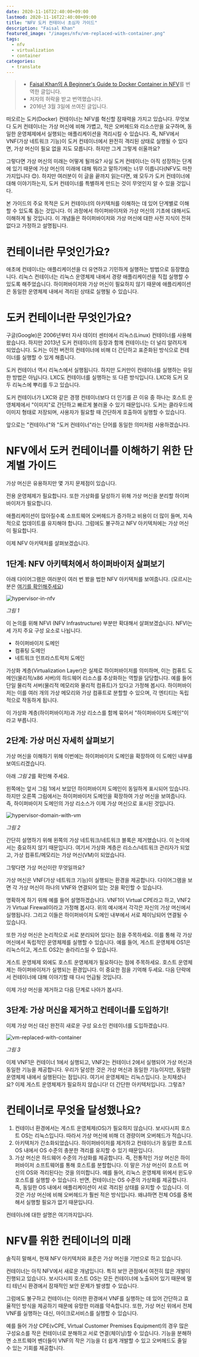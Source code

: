 ```yaml
---
date: 2020-11-16T22:40:00+09:00
lastmod: 2020-11-16T22:40:00+09:00
title: "NFV 도커 컨테이너 초심자 가이드"
description: "Faisal Khan"
featured_image: "/images/nfv/vm-replaced-with-container.png"
tags:
  - nfv
  - virtualization
  - container
categories:
  - translate
---
```


> - [Faisal Khan의 A Beginner's Guide to Docker Container in NFV](https://telcocloudbridge.com/blog/beginners-guide-docker-container-nfv/)를 번역한 글입니다.
> - 저자의 허락을 받고 번역했습니다.
> - 2016년 3월 3일에 쓰여진 글입니다.

떠오르는 도커(Docker) 컨테이너는 NFV를 혁신할 잠재력을 가지고 있습니다.
무엇보다 도커 컨테이너는 가상 머신에 비해 가볍고, 적은 오버헤드와 리소스만을 요구하며, 동일한 운영체제에서 실행되는 애플리케이션을 격리시킬 수 있습니다.
즉, NFV에서 VNF(가상 네트워크 기능)이 도커 컨테이너에서 완전히 격리된 상태로 실행될 수 있다면, 가상 머신이 필요 없을 지도 모릅니다.
하지만 그게 그렇게 쉬울까요?

그렇다면 가상 머신의 미래는 어떻게 될까요?
사실 도커 컨테이너는 아직 성장하는 단계에 있기 때문에 가상 머신의 미래에 대해 뭐라고 말하기에는 너무 이릅니다(NFV도 마찬가지입니다 😊).
하지만 여러분이 이 글을 끝까지 읽는다면, 왜 모두가 도커 컨테이너에 대해 이야기하는지, 도커 컨테이너를 특별하게 만드는 것이 무엇인지 알 수 있을 것입니다.

본 가이드의 주요 목적은 도커 컨테이너의 아키텍처를 이해하는 데 있어 단계별로 이해할 수 있도록 돕는 것입니다.
이 과정에서 하이퍼바이저와 가상 머신의 기초에 대해서도 이해하게 될 것입니다.
이 개념들은 하이퍼바이저와 가상 머신에 대한 사전 지식이 전혀 없다고 가정하고 설명됩니다.

# 컨테이너란 무엇인가요?

애초에 컨테이너는 애플리케이션을 더 유연하고 기민하게 실행하는 방법으로 등장했습니다.
리눅스 컨테이너는 리눅스 운영체제 내에서 경량 애플리케이션을 직접 실행할 수 있도록 해주었습니다.
하이퍼바이저와 가상 머신이 필요하지 않기 때문에 애플리케이션은 동일한 운영체제 내에서 격리된 상태로 실행될 수 있습니다.

# 도커 컨테이너란 무엇인가요?

구글(Google)은 2006년부터 자사 데이터 센터에서 리눅스(Linux) 컨테이너를 사용해왔습니다.
하지만 2013년 도커 컨테이너의 등장과 함께 컨테이너는 더 널리 알려지게 되었습니다.
도커는 이전 버전의 컨테이너에 비해 더 간단하고 표준화된 방식으로 컨테이너를 실행할 수 있게 해줍니다.

도커 컨테이너 역시 리눅스에서 실행됩니다.
하지만 도커만이 컨테이너를 실행하는 유일한 방법은 아닙니다.
LXC도 컨테이너를 실행하는 또 다른 방식입니다.
LXC와 도커 모두 리눅스에 뿌리를 두고 있습니다.

도커 컨테이너가 LXC와 같은 경쟁 컨테이너보다 더 인기를 끈 이유 중 하나는
호스트 운영체제에서 "이미지"로 간단하고 빠르게 불러올 수 있기 때문입니다.
도커는 클라우드에 이미지 형태로 저장되며, 사용자가 필요할 때 간단하게 호출하여 실행할 수 있습니다.  

앞으로는 "컨테이너"와 "도커 컨테이너"라는 단어를 동일한 의미처럼 사용하겠습니다.

# NFV에서 도커 컨테이너를 이해하기 위한 단계별 가이드

가상 머신은 유용하지만 몇 가지 문제점이 있습니다.

전용 운영체제가 필요합니다.
또한 가상화를 달성하기 위해 가상 머신을 분리할 하이퍼바이저가 필요합니다.

애플리케이션이 많아질수록 소프트웨어 오버헤드가 증가하고 비용이 더 많이 들며, 지속적으로 업데이트를 유지해야 합니다.
그럼에도 불구하고 NFV 아키텍처에는 가상 머신이 필요합니다.

이제 NFV 아키텍처를 살펴보겠습니다.

## 1단계: NFV 아키텍처에서 하이퍼바이저 살펴보기

아래 다이어그램은 여러분이 여러 번 봤을 법한 NFV 아키텍처를 보여줍니다.
(모르시는 분은 [여기를 확인해주세요](../cheat-sheet-understanding-nfv-architecture/))

![hypervisor-in-nfv](/images/nfv/hypervisor-in-nfv.png)

*그림 1*

이 논의를 위해 NFVI (NFV Infrastructure) 부분만 확대해서 살펴보겠습니다.
NFVI는 세 가지 주요 구성 요소로 나뉩니다.

- 하이퍼바이저 도메인
- 컴퓨팅 도메인
- 네트워크 인프라스트럭처 도메인

가상화 계층(Virtualization Layer)은 실제로 하이퍼바이저를 의미하며, 이는 컴퓨트 도메인(물리적/x86 서버)의 하드웨어 리소스를 추상화하는 역할을 담당합니다.
예를 들어 단일 물리적 서버(물리적 메모리와 물리적 컴퓨트)가 있다고 가정해 봅시다.
하이퍼바이저는 이를 여러 개의 가상 메모리와 가상 컴퓨트로 분할할 수 있으며, 각 엔티티는 독립적으로 작동하게 됩니다.

이 가상화 계층(하이퍼바이저)과 가상 리소스를 함께 묶어서 "하이퍼바이저 도메인"이라고 부릅니다.

## 2단계: 가상 머신 자세히 살펴보기

가상 머신을 이해하기 위해 이번에는 하이퍼바이저 도메인을 확장하여 이 도메인 내부를 보여드리겠습니다.

아래 *그림 2*를 확인해 주세요.

왼쪽에는 앞서 그림 1에서 보았던 하이퍼바이저 도메인이 동일하게 표시되어 있습니다.
하지만 오른쪽 그림에서는 하이퍼바이저 도메인을 확장하여 가상 머신을 보여줍니다.
즉, 하이퍼바이저 도메인의 가상 리소스가 이제 가상 머신으로 표시된 것입니다.

![hypervisor-domain-with-vm](/images/nfv/hypervisor-domain-with-vm.png)

*그림 2*

간단히 설명하기 위해 왼쪽의 가상 네트워크/네트워크 블록은 제거했습니다.
이 논의에서는 중요하지 않기 때문입니다.
여기서 가상화 계층은 리소스/네트워크 관리자가 되었고,
가상 컴퓨트/메모리는 가상 머신(VM)이 되었습니다.

그렇다면 가상 머신이란 무엇일까요?

가상 머신은 VNF(가상 네트워크 기능)이 실행되는 환경을 제공합니다.
다이어그램을 보면 각 가상 머신이 하나의 VNF와 연결되어 있는 것을 확인할 수 있습니다.

명확하게 하기 위해 예를 들어 설명하겠습니다.
VNF1이 Virtual CPE라고 하고, VNF2가 Virtual Firewall이라고 가정해 봅시다.
위의 예시에서 각각은 자신의 가상 머신에서 실행됩니다.
그리고 이들은 하이퍼바이저 도메인 내부에서 서로 체이닝되어 연결될 수 있습니다.

또한 가상 머신은 논리적으로 서로 분리되어 있다는 점을 주목하세요.
이를 통해 각 가상 머신에서 독립적인 운영체제를 실행할 수 있습니다.
예를 들어, 게스트 운영체제 OS1은 리눅스이고, 게스트 OS2는 솔라리스일 수 있습니다.

게스트 운영체제 외에도 호스트 운영체제가 필요하다는 점에 주목하세요.
호스트 운영체제는 하이퍼바이저가 실행되는 환경입니다.
이 중요한 점을 기억해 두세요.
다음 단락에서 컨테이너에 대해 이야기할 때 다시 언급될 것입니다.

이제 가상 머신을 제거하고 다음 단계로 나아가 봅시다.

## 3단계: 가상 머신을 제거하고 컨테이너를 도입하기!

이제 가상 머신 대신 완전히 새로운 구성 요소인 컨테이너를 도입하겠습니다.

![vm-replaced-with-container](/images/nfv/vm-replaced-with-container.png)

*그림 3*

이제 VNF1은 컨테이너 1에서 실행되고, VNF2는 컨테이너 2에서 실행되어 가상 머신과 동일한 기능을 제공합니다.
우리가 달성한 것은 가상 머신과 동일한 기능이지만, 동일한 운영체제 내에서 실행된다는 점입니다.
여기서 운영체제는 리눅스입니다.
눈치채셨나요? 이제 게스트 운영체제가 필요하지 않습니다!
더 간단한 아키텍처입니다.
그렇죠?

# 컨테이너로 무엇을 달성했나요?

1. 컨테이너 환경에서는 게스트 운영체제(OS)가 필요하지 않습니다.
   보시다시피 호스트 OS는 리눅스입니다.
   따라서 가상 머신에 비해 더 경량이며 오버헤드가 적습니다.
2. 아키텍처가 간소화되었습니다.
   하이퍼바이저를 제거하고 컨테이너가 동일한 호스트 OS 내에서 OS 수준의 충분한 격리를 유지할 수 있기 때문입니다.
3. 가상 머신은 하드웨어 수준의 가상화를 제공합니다.
   즉, 전통적인 가상 머신은 하이퍼바이저 소프트웨어를 통해 호스트를 분할합니다.
   이 말은 가상 머신이 호스트 머신의 OS와 격리된다는 것을 의미합니다.
   예를 들어, 리눅스 운영체제 위에서 윈도우 호스트를 실행할 수 있습니다.
   반면, 컨테이너는 OS 수준의 가상화를 제공합니다.
   즉, 동일한 OS 내에서 애플리케이션이 서로 격리된 상태를 유지할 수 있습니다.
   이것은 가상 머신에 비해 오버헤드가 훨씬 적은 방식입니다.
   왜냐하면 전체 OS를 중복해서 실행할 필요가 없기 때문입니다.

컨테이너에 대한 설명은 여기까지입니다.

# NFV를 위한 컨테이너의 미래

솔직히 말해서, 현재 NFV 아키텍처와 표준은 가상 머신을 기반으로 하고 있습니다.

컨테이너는 아직 NFV에서 새로운 개념입니다.
특히 보안 관점에서 여전히 많은 개발이 진행되고 있습니다.
보시다시피 호스트 OS는 모든 컨테이너에 노출되어 있기 때문에 멀티 테넌시 환경에서 잠재적인 보안 문제가 발생할 수 있습니다.

그럼에도 불구하고 컨테이너는 이러한 환경에서 VNF를 실행하는 데 있어 간단하고 효율적인 방식을 제공하기 때문에 유망한 미래를 약속합니다.
또한, 가상 머신 위에서 전체 VNF를 실행하는 대신, 마이크로서비스를 실행할 수 있습니다.

예를 들어 가상 CPE(vCPE, Virtual Customer Premises Equipment)의 경우 많은 구성요소를 작은 컨테이너로 분해하고 서로 연결(체이닝)할 수 있습니다.
기능을 분해하면 소프트웨어 벤더들이 VNF의 작은 기능을 더 쉽게 개발할 수 있고 오버헤드도 줄일 수 있는 기회를 제공합니다.
